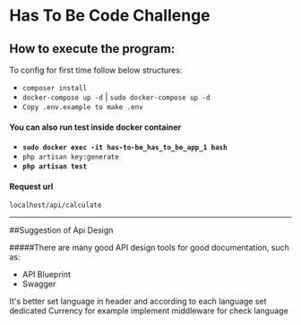 # Has To Be Code Challenge

## How to execute the program:

To config for first time follow below structures:
- `composer install`
- `docker-compose up -d` | `sudo docker-compose up -d`
- `Copy .env.example to make .env`



#### You can also run test inside docker container

- **`sudo docker exec -it has-to-be_has_to_be_app_1 bash`**
- `php artisan key:generate`
- **`php artisan test`**


#### Request url
`localhost/api/calculate`
<hr>

##Suggestion of Api Design
<br>

#####There are many good API design tools for good documentation, such as:
-  API Blueprint
-  Swagger

It's better set language in header and according to each language set dedicated Currency
for example implement middleware for check language
